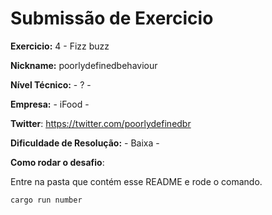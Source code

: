 # Submissão de Exercicio

**Exercicio:** 4 - Fizz buzz

**Nickname:** poorlydefinedbehaviour

**Nível Técnico:** - ? -

**Empresa:** - iFood -

**Twitter**: https://twitter.com/poorlydefinedbr

**Dificuldade de Resolução:** - Baixa -

**Como rodar o desafio**:

Entre na pasta que contém esse README e rode o comando.

```bash
cargo run number
```
